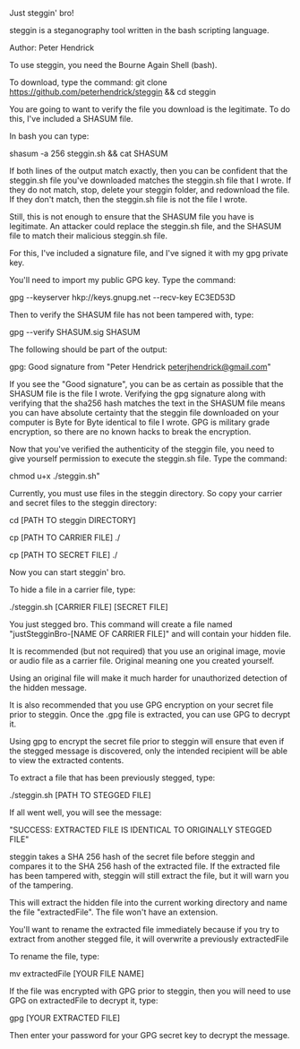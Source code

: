 Just steggin' bro!

steggin is a steganography tool written in the bash scripting language.

Author: Peter Hendrick

To use steggin, you need the Bourne Again Shell (bash).

To download, type the command:
git clone https://github.com/peterhendrick/steggin && cd steggin

You are going to want to verify the file you download is the legitimate. To do
this, I've included a SHASUM file.

In bash you can type:

shasum -a 256 steggin.sh && cat SHASUM

If both lines of the output match exactly, then you can be confident that the steggin.sh file you've
downloaded matches the steggin.sh file that I wrote. If they do not match, stop, delete
your steggin folder, and redownload the file. If they don't match, then the steggin.sh file
is not the file I wrote.

Still, this is not enough to ensure that the SHASUM file you have is legitimate.
An attacker could replace the steggin.sh file, and the SHASUM file to match
their malicious steggin.sh file.

For this, I've included a signature file, and I've signed it with my gpg private key.

You'll need to import my public GPG key. Type the command:

gpg --keyserver hkp://keys.gnupg.net --recv-key EC3ED53D

Then to verify the SHASUM file has not been tampered with, type:

gpg --verify SHASUM.sig SHASUM

The following should be part of the output:

gpg: Good signature from "Peter Hendrick <peterjhendrick@gmail.com>"

If you see the "Good signature", you can be as certain as possible that the SHASUM file is the file I wrote.
Verifying the gpg signature along with verifying that the sha256 hash matches the text in the SHASUM file means
you can have absolute certainty that the steggin file downloaded on your computer is Byte for Byte identical to
file I wrote. GPG is military grade encryption, so there are no known hacks to break the encryption.



Now that you've verified the authenticity of the steggin file, you need to give yourself permission to execute the steggin.sh file. Type the command:

chmod u+x ./steggin.sh"


Currently, you must use files in the steggin directory. So copy your carrier and secret files to the steggin directory:

cd [PATH TO steggin DIRECTORY]

cp [PATH TO CARRIER FILE] ./

cp [PATH TO SECRET FILE] ./

Now you can start steggin' bro.

To hide a file in a carrier file, type:

./steggin.sh [CARRIER FILE] [SECRET FILE]

You just stegged bro. This command will create a file named "justStegginBro-[NAME OF CARRIER FILE]" and will contain your hidden file.

It is recommended (but not required) that you use an original image, movie or audio file as a carrier file. Original meaning one you created yourself.

Using an original file will make it much harder for unauthorized detection of the hidden message.

It is also recommended that you use GPG encryption on your secret file prior to steggin. Once the .gpg file is extracted, you can use GPG to decrypt it.


Using gpg to encrypt the secret file prior to steggin will ensure that even if the stegged message is discovered,
only the intended recipient will be able to view the extracted contents.


To extract a file that has been previously stegged, type:

./steggin.sh [PATH TO STEGGED FILE]

If all went well, you will see the message:

"SUCCESS: EXTRACTED FILE IS IDENTICAL TO ORIGINALLY STEGGED FILE"

steggin takes a SHA 256 hash of the secret file before steggin and compares it to the SHA 256 hash of the extracted file. If the extracted file has been tampered with, steggin will still extract the file, but it will warn you of the tampering.

This will extract the hidden file into the current working directory and name the file "extractedFile". The file won't have an extension.

You'll want to rename the extracted file immediately because if you try to extract from another stegged file, it will overwrite a previously extractedFile

To rename the file, type:

mv extractedFile [YOUR FILE NAME]

If the file was encrypted with GPG prior to steggin, then you will need to use GPG on extractedFile to decrypt it, type:

gpg [YOUR EXTRACTED FILE]

Then enter your password for your GPG secret key to decrypt the message.
